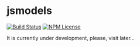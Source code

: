 # jsmodels

[![Build Status](https://travis-ci.org/Mikhus/jsmodels.svg?branch=master)](https://travis-ci.org/Mikhus/jsmodels)
[![NPM License](https://img.shields.io/npm/l/jsmodels.svg)](https://raw.githubusercontent.com/Mikhus/jsmodels/master/LICENSE)

It is currently under development, please, visit later...
